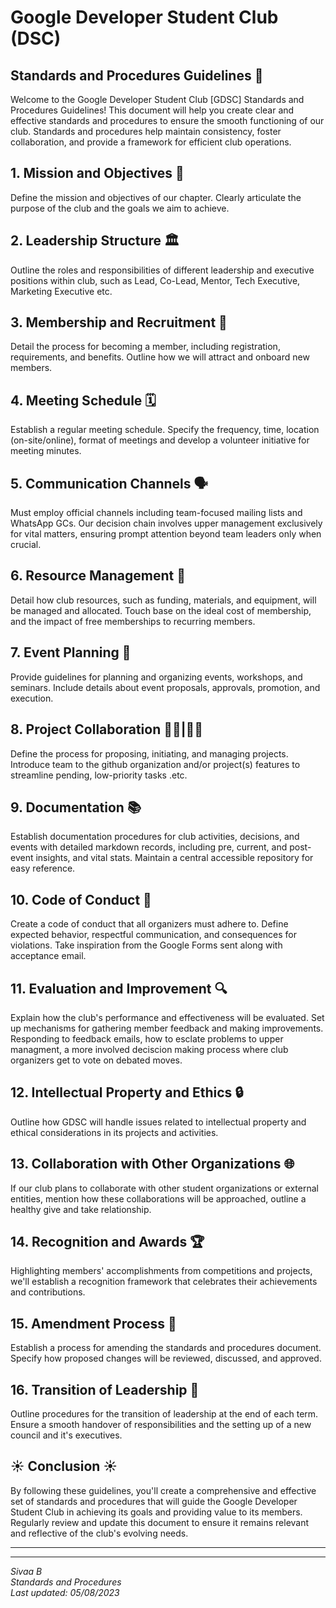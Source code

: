 # Google Developer Student Club (DSC)
## Standards and Procedures Guidelines 📜

Welcome to the Google Developer Student Club [GDSC] Standards and Procedures Guidelines! This document will help you create clear and effective standards and procedures to ensure the smooth functioning of our club. Standards and procedures help maintain consistency, foster collaboration, and provide a framework for efficient club operations.

## 1. **Mission and Objectives 🎯**

Define the mission and objectives of our chapter. Clearly articulate the purpose of the club and the goals we aim to achieve.

## 2. **Leadership Structure 🏛**

Outline the roles and responsibilities of different leadership and executive positions within club, such as Lead, Co-Lead, Mentor, Tech Executive, Marketing Executive etc.

## 3. **Membership and Recruitment 📢**

Detail the process for becoming a member, including registration, requirements, and benefits. Outline how we will attract and onboard new members.

## 4. **Meeting Schedule 🗓**

Establish a regular meeting schedule. Specify the frequency, time, location (on-site/online), format of meetings and develop a volunteer initiative for meeting minutes. 

## 5. **Communication Channels 🗣**

Must employ official channels including team-focused mailing lists and WhatsApp GCs. Our decision chain involves upper management exclusively for vital matters, ensuring prompt attention beyond team leaders only when crucial.

## 6. **Resource Management 💼**

Detail how club resources, such as funding, materials, and equipment, will be managed and allocated. Touch base on the ideal cost of membership, and the impact of free memberships to recurring members. 

## 7. **Event Planning 📌**

Provide guidelines for planning and organizing events, workshops, and seminars. Include details about event proposals, approvals, promotion, and execution.

## 8. **Project Collaboration 👨‍💻|👩‍💻**

Define the process for proposing, initiating, and managing projects. Introduce team to the github organization and/or project(s) features to streamline pending, low-priority tasks .etc. 

## 9. **Documentation 📚**

Establish documentation procedures for club activities, decisions, and events with detailed markdown records, including pre, current, and post-event insights, and vital stats. Maintain a central accessible repository for easy reference.

## 10. **Code of Conduct 🌟**

Create a code of conduct that all organizers must adhere to. Define expected behavior, respectful communication, and consequences for violations. Take inspiration from the Google Forms sent along with acceptance email.

## 11. **Evaluation and Improvement 🔍**

Explain how the club's performance and effectiveness will be evaluated. Set up mechanisms for gathering member feedback and making improvements. Responding to feedback emails, how to esclate problems to upper managment, a more involved deciscion making process where club organizers get to vote on debated moves. 

## 12. Intellectual Property and Ethics 🔒

Outline how GDSC will handle issues related to intellectual property and ethical considerations in its projects and activities.

## 13. Collaboration with Other Organizations 🌐 

If our club plans to collaborate with other student organizations or external entities, mention how these collaborations will be approached, outline a healthy give and take relationship. 

## 14. Recognition and Awards 🏆

Highlighting members' accomplishments from competitions and projects, we'll establish a recognition framework that celebrates their achievements and contributions.

## 15. **Amendment Process 🔄**

Establish a process for amending the standards and procedures document. Specify how proposed changes will be reviewed, discussed, and approved.

## 16. **Transition of Leadership 🤝**

Outline procedures for the transition of leadership at the end of each term. Ensure a smooth handover of responsibilities and the setting up of a new council and it's executives. 

## ☀️ Conclusion ☀️

By following these guidelines, you'll create a comprehensive and effective set of standards and procedures that will guide the Google Developer Student Club in achieving its goals and providing value to its members. Regularly review and update this document to ensure it remains relevant and reflective of the club's evolving needs.

---
---
   
_Sivaa B_   
_Standards and Procedures_    
_Last updated: 05/08/2023_
